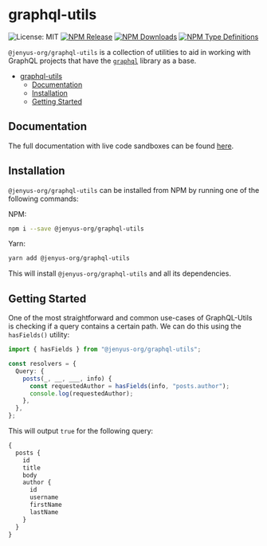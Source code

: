 # graphql-utils
![License: MIT](https://img.shields.io/github/license/Jenyus-Org/graphql-utils)
[![NPM Release](https://img.shields.io/npm/v/@jenyus-org/graphql-utils)](https://www.npmjs.com/package/@jenyus-org/graphql-utils)
[![NPM Downloads](https://img.shields.io/npm/dw/@jenyus-org/graphql-utils)](https://www.npmjs.com/package/@jenyus-org/graphql-utils)
[![NPM Type Definitions](https://img.shields.io/npm/types/@jenyus-org/graphql-utils)](https://www.npmjs.com/package/@jenyus-org/graphql-utils)

`@jenyus-org/graphql-utils` is a collection of utilities to aid in working with GraphQL projects that have the [`graphql`](https://github.com/graphql/graphql-js) library as a base.

- [graphql-utils](#graphql-utils)
  - [Documentation](#documentation)
  - [Installation](#installation)
  - [Getting Started](#getting-started)

## Documentation

The full documentation with live code sandboxes can be found [here](https://jenyus-org.github.io/graphql-utils/).

## Installation

`@jenyus-org/graphql-utils` can be installed from NPM by running one of the following commands:

NPM:

```bash
npm i --save @jenyus-org/graphql-utils
```

Yarn:

```bash
yarn add @jenyus-org/graphql-utils
```

This will install `@jenyus-org/graphql-utils` and all its dependencies.

## Getting Started

One of the most straightforward and common use-cases of GraphQL-Utils is checking if a query contains a certain path. We can do this using the `hasFields()` utility:

```ts
import { hasFields } from "@jenyus-org/graphql-utils";

const resolvers = {
  Query: {
    posts(_, __, ___, info) {
      const requestedAuthor = hasFields(info, "posts.author");
      console.log(requestedAuthor);
    },
  },
};
```

This will output `true` for the following query:

```graphql
{
  posts {
    id
    title
    body
    author {
      id
      username
      firstName
      lastName
    }
  }
}
```

